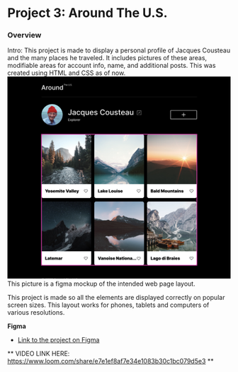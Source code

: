 # Project 3: Around The U.S.

### Overview

Intro: This project is made to display a personal profile of Jacques Cousteau and the many places he traveled. It includes pictures of these areas, modifiable
areas for account info, name, and additional posts. This was created using HTML and CSS as of now.
<img src="./images/figma.png"> This picture is a figma mockup of the intended web page layout.

This project is made so all the elements are displayed correctly on popular screen sizes. This layout works for phones, tablets and computers of various resolutions.

**Figma**

- [Link to the project on Figma](https://www.figma.com/file/ii4xxsJ0ghevUOcssTlHZv/Sprint-3%3A-Around-the-US?node-id=0%3A1)

** VIDEO LINK HERE: https://www.loom.com/share/e7e1ef8af7e34e1083b30c1bc079d5e3 **
